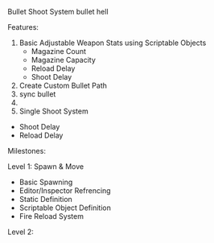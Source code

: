 Bullet Shoot System bullet hell

Features:
1. Basic Adjustable Weapon Stats using Scriptable Objects
   - Magazine Count
   - Magazine Capacity
   - Reload Delay
   - Shoot Delay
2. Create Custom Bullet Path
3. sync bullet
4. 
5. Single Shoot System
- Shoot Delay
- Reload Delay 


Milestones:

Level 1: Spawn & Move
- Basic Spawning
- Editor/Inspector Refrencing
- Static Definition
- Scriptable Object Definition
- Fire Reload System

Level 2: